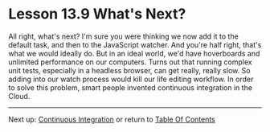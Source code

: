 # Lesson 13.9 What's Next?

All right, what's next? I'm sure you were thinking we now add it to the default task, and then to the JavaScript watcher. And you're half right, that's what we would ideally do. But in an ideal world, we'd have hoverboards and unlimited performance on our computers. Turns out that running complex unit tests, especially in a headless browser, can get really, really slow. So adding into our watch process would kill our life editing workflow. In order to solve this problem, smart people invented continuous integration in the Cloud.

- - -
Next up: [Continuous Integration](ND024_Part3_Lesson13_10.md) or return to [Table Of Contents](./ND024_TableOfContents.md)
